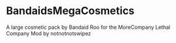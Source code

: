 # BandaidsMegaCosmetics
A large cosmetic pack by Bandaid Roo for the MoreCompany Lethal Company Mod by notnotnotswipez